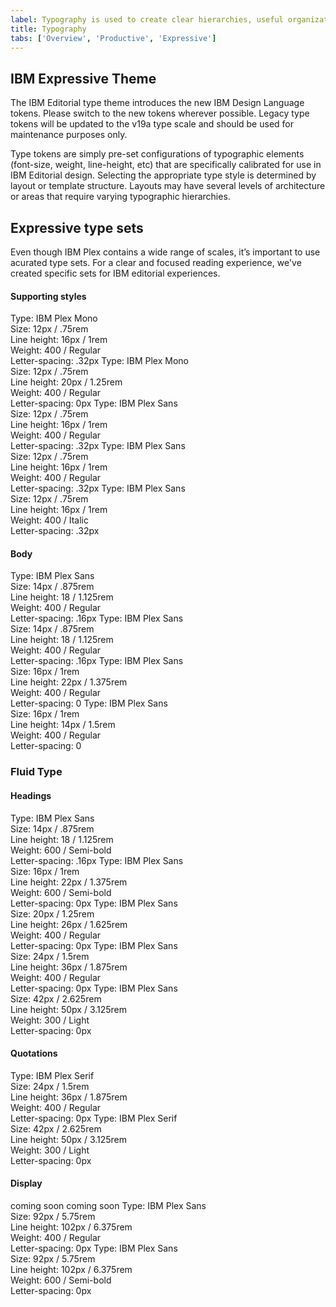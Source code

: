 ```yaml
---
label: Typography is used to create clear hierarchies, useful organizations, and purposeful alignments that guide users through the product experience.
title: Typography
tabs: ['Overview', 'Productive', 'Expressive']
---
```


## IBM Expressive Theme

The IBM Editorial type theme introduces the new IBM Design Language tokens. Please switch to the new tokens wherever possible. Legacy type tokens will be updated to the v19a type scale and should be used for maintenance purposes only.

Type tokens are simply pre-set configurations of typographic elements (font-size, weight, line-height, etc) that are specifically calibrated for use in IBM Editorial design. Selecting the appropriate type style is determined by layout or template structure. Layouts may have several levels of architecture or areas that require varying typographic hierarchies.

## Expressive type sets

Even though IBM Plex contains a wide range of scales, it’s important to use acurated type sets. For a clear and focused reading experience, we've created specific sets for IBM editorial experiences.

#### Supporting styles

<type-spec token="code-01" description="This is for inline code snippets and smaller code elements.">
Type: IBM Plex Mono<br>
Size: 12px / .75rem<br>
Line height: 16px / 1rem <br>
Weight: 400 / Regular<br>
Letter-spacing: .32px
</type-spec>
<type-spec token="code-02" description="This is for large code snippets and larger code elements">
Type: IBM Plex Mono<br>
Size: 12px / .75rem<br>
Line height: 20px / 1.25rem <br>
Weight: 400 / Regular<br>
Letter-spacing: 0px
</type-spec>
<type-spec token="label-01" description="This is for field labels in components and error messages ">
Type: IBM Plex Sans<br>
Size: 12px / .75rem<br>
Line height: 16px / 1rem <br>
Weight: 400 / Regular<br>
Letter-spacing: .32px
</type-spec>
<type-spec token="caption-01" description="This is for captions or legal content in a layout — not for body copy.">
Type: IBM Plex Sans<br>
Size: 12px / .75rem<br>
Line height: 16px / 1rem <br>
Weight: 400 / Regular<br>
Letter-spacing: .32px
</type-spec>
<type-spec token="helper-text-01" description="This is for explanatory helper text that appears below a field title within a component.">
Type: IBM Plex Sans<br>
Size: 12px / .75rem<br>
Line height: 16px / 1rem <br>
Weight: 400 / Italic<br>
Letter-spacing: .32px
</type-spec>

#### Body

<type-spec token="body-short-01" description="This is for short paragraphs with no more than 4 lines and is commonly used in components.">
Type: IBM Plex Sans<br>
Size: 14px / .875rem<br>
Line height: 18 / 1.125rem <br>
Weight: 400 / Regular<br>
Letter-spacing: .16px
</type-spec>
<type-spec token="body-long-01" description="This is commonly used in both the Expressive and the Productive type theme layouts for long paragraphs with more than four lines. It is a good size for comfortable, long-form reading. We also use this for longer body copy in components such as Accordion or Structured List. We always left-align this type; we never center it. ">
Type: IBM Plex Sans<br>
Size: 14px / .875rem<br>
Line height: 18 / 1.125rem <br>
Weight: 400 / Regular<br>
Letter-spacing: .16px
</type-spec>
<type-spec token="body-short-02" description="This is for short paragraphs with no more than 4 lines and is commonly used in the expressive type theme for layouts.">
Type: IBM Plex Sans<br>
Size: 16px / 1rem<br>
Line height: 22px / 1.375rem <br>
Weight: 400 / Regular<br>
Letter-spacing: 0
</type-spec>
<type-spec token="body-long-02" description="This is commonly used in the expressive type theme layouts for long paragraphs with more than four lines. The looser line height and larger size makes for comfortable, long-form reading, in mediums that allow for more space. This size type is rarely used for body copy in components. We always left-align type; we never center it.">
Type: IBM Plex Sans<br>
Size: 16px / 1rem<br>
Line height: 14px / 1.5rem <br>
Weight: 400 / Regular<br>
Letter-spacing: 0
</type-spec>

### Fluid Type

#### Headings

<type-spec token="heading-01" description="This is for component and layout headings.">
Type: IBM Plex Sans<br>
Size: 14px / .875rem<br>
Line height: 18 / 1.125rem <br>
Weight: 600 / Semi-bold<br>
Letter-spacing: .16px
</type-spec>
<type-spec token="heading-02" description="This is for component and layout headings.">
Type: IBM Plex Sans<br>
Size: 16px / 1rem<br>
Line height: 22px / 1.375rem <br>
Weight: 600 / Semi-bold<br>
Letter-spacing: 0px
</type-spec>
<type-spec token="heading-03" description="This is for component and layout headings.">
Type: IBM Plex Sans<br>
Size: 20px / 1.25rem<br>
Line height: 26px / 1.625rem <br>
Weight: 400 / Regular<br>
Letter-spacing: 0px
</type-spec>
<type-spec token="expresssive-heading-04" description="This is for layout headings.">
Type: IBM Plex Sans<br>
Size: 24px / 1.5rem<br>
Line height: 36px / 1.875rem <br>
Weight: 400 / Regular<br>
Letter-spacing: 0px
</type-spec>
<type-spec token="expresssive-heading-05" description="This is for layout headings.">
Type: IBM Plex Sans<br>
Size: 42px / 2.625rem<br>
Line height: 50px / 3.125rem <br>
Weight: 300 / Light<br>
Letter-spacing: 0px
</type-spec>

#### Quotations

<type-spec token="quote-01" description='"This is for a small pull quote"'>
Type: IBM Plex Serif<br>
Size: 24px / 1.5rem<br>
Line height: 36px / 1.875rem <br>
Weight: 400 / Regular<br>
Letter-spacing: 0px
</type-spec>
<type-spec token="quote-02" description='"This is for a large pull quote"'>
Type: IBM Plex Serif<br>
Size: 42px / 2.625rem<br>
Line height: 50px / 3.125rem <br>
Weight: 300 / Light<br>
Letter-spacing: 0px
</type-spec>

#### Display
<type-spec token="display-01" description="Small Display">
coming soon
</type-spec>
<type-spec token="display-02" description="Small Display">
coming soon
</type-spec>
<type-spec token="display-03" description="Display">
Type: IBM Plex Sans<br>
Size: 92px / 5.75rem<br>
Line height: 102px / 6.375rem <br>
Weight: 400 / Regular<br>
Letter-spacing: 0px
</type-spec>
<type-spec token="display-04" description="Display">
Type: IBM Plex Sans<br>
Size: 92px / 5.75rem<br>
Line height: 102px / 6.375rem <br>
Weight: 600 / Semi-bold<br>
Letter-spacing: 0px
</type-spec>